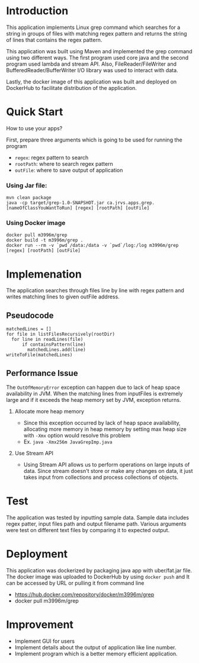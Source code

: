 # Introduction
This application implements Linux grep command which 
searches for a string in groups of files with matching regex
pattern and returns the string of lines that contains the regex pattern.


This application was built using Maven and implemented the grep command 
using two different ways. The first program used core java and the second 
program used lambda and stream API. Also, FileReader/FileWriter and 
BufferedReader/BufferWriter I/O library was used to interact with data.

Lastly, the docker image of this application was built and deployed 
on DockerHub to facilitate distribution of the application.


# Quick Start
How to use your apps?

First, prepare three arguments which is going to be used for running the program

- `regex`: regex pattern to search
- `rootPath`: where to search regex pattern
- `outFile`: where to save output of application

### Using Jar file:
```
mvn clean package
java -cp target/grep-1.0-SNAPSHOT.jar ca.jrvs.apps.grep.[nameOfClassYouWantToRun] [regex] [rootPath] [outFile]
```

### Using Docker image
```
docker pull m3996m/grep
docker build -t m3996m/grep .
docker run --rm -v `pwd`/data:/data -v `pwd`/log:/log m3996m/grep [regex] [rootPath] [outFile]
```


# Implemenation
The application searches through files line by line with regex pattern and 
writes matching lines to given outFile address.

## Pseudocode
```
matchedLines = []
for file in listFilesRecursively(rootDir)
  for line in readLines(file)
      if containsPattern(line)
        matchedLines.add(line)
writeToFile(matchedLines)
```

## Performance Issue
The `OutOfMemoryError` exception can happen due to lack of heap space availability in JVM. 
When the matching lines from inputFiles is extremely large and if it exceeds
the heap memory set by JVM, exception returns.

1. Allocate more heap memory
    - Since this exception occurred by lack of heap space availability,
      allocating more memory in heap memory by setting max heap size with
      `-Xmx` option would resolve this problem
    - Ex. `java -Xmx256m JavaGrepImp.java`

2. Use Stream API
    - Using Stream API allows us to perform operations on large inputs of data.
      Since stream doesn't store or make any changes on data, it just
      takes input from collections and process collections of objects.

# Test
The application was tested by inputting sample data. Sample data includes
regex patter, input files path and output filename path. Various arguments 
were test on different text files by comparing it to expected output.


# Deployment
This application was dockerized by packaging java app with uber/fat.jar
file. The docker image was uploaded to DockerHub by using `docker push`
and It can be accessed by URL or pulling it from command line
- https://hub.docker.com/repository/docker/m3996m/grep
- docker pull m3996m/grep

# Improvement
- Implement GUI for users
- Implement details about the output of application like line number.
- Implement program which is a better memory efficient application.